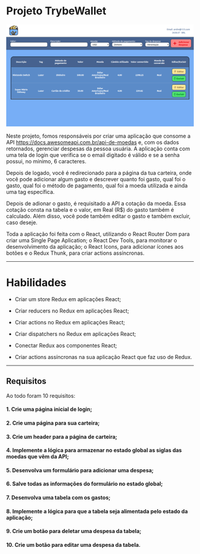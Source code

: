 # Projeto TrybeWallet

![Project Logo](./TRYBEWALLET.png)

Neste projeto, fomos responsáveis por criar uma aplicação que consome a API https://docs.awesomeapi.com.br/api-de-moedas e, com os dados retornados, gerenciar despesas da pessoa usuária. A aplicação conta com uma tela de login que verifica se o email digitado é válido e se a senha possui, no mínimo, 6 caracteres. 

Depois de logado, você é redirecionado para a página da tua carteira, onde você pode adicionar algum gasto e descrever quanto foi gasto, qual foi o gasto, qual foi o método de pagamento, qual foi a moeda utilizada e ainda uma tag específica.

Depois de adionar o gasto, é requisitado a API a cotação da moeda. Essa cotação consta na tabela e o valor, em Real (R$) do gasto também é calculado. Além disso, você pode também editar o gasto e também excluir, caso deseje.

Toda a aplicação foi feita com o React, utilizando o React Router Dom para criar uma Single Page Aplication; o React Dev Tools, para monitorar o desenvolvimento da aplicação; o React Icons, para adicionar ícones aos botões e o Redux Thunk, para criar actions assíncronas.

---

# Habilidades

- Criar um store Redux em aplicações React;

- Criar reducers no Redux em aplicações React;

- Criar actions no Redux em aplicações React;

- Criar dispatchers no Redux em aplicações React;

- Conectar Redux aos componentes React;

- Criar actions assíncronas na sua aplicação React que faz uso de Redux.

---

## Requisitos

Ao todo foram 10 requisitos:

#### 1. Crie uma página inicial de login;

#### 2. Crie uma página para sua carteira;

#### 3. Crie um header para a página de carteira;

#### 4. Implemente a lógica para armazenar no estado global as siglas das moedas que vêm da API;

#### 5. Desenvolva um formulário para adicionar uma despesa;

#### 6. Salve todas as informações do formulário no estado global;

#### 7. Desenvolva uma tabela com os gastos;

#### 8. Implemente a lógica para que a tabela seja alimentada pelo estado da aplicação;

#### 9. Crie um botão para deletar uma despesa da tabela;

#### 10. Crie um botão para editar uma despesa da tabela.